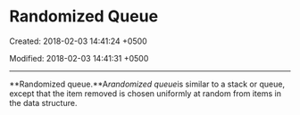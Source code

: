 # Randomized Queue

Created: 2018-02-03 14:41:24 +0500

Modified: 2018-02-03 14:41:31 +0500

---

**Randomized queue.**A*randomized queue*is similar to a stack or queue, except that the item removed is chosen uniformly at random from items in the data structure.
